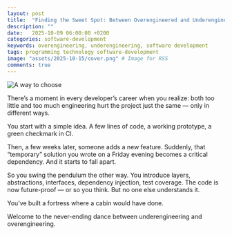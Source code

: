```yaml
---
layout: post
title:  "Finding the Sweet Spot: Between Overengineered and Underengineered Code"
description: ""
date:   2025-10-09 06:00:00 +0200
categories: software-development
keywords: overengineering, underengineering, software development
tags: programming technology software-development
image: "assets/2025-10-15/cover.png" # Image for RSS
comments: true
---
```


![A way to choose]({{site.url}}/assets/2025-10-15/cover.webp)

There’s a moment in every developer’s career when you realize: both too little and too much engineering hurt the project just the same — only in different ways.

You start with a simple idea. A few lines of code, a working prototype, a green checkmark in CI.

Then, a few weeks later, someone adds a new feature. Suddenly, that “temporary” solution you wrote on a Friday evening becomes a critical dependency.
And it starts to fall apart.

So you swing the pendulum the other way. You introduce layers, abstractions, interfaces, dependency injection, test coverage. The code is now future-proof — or so you think. But no one else understands it.

You’ve built a fortress where a cabin would have done.

Welcome to the never-ending dance between underengineering and overengineering.

